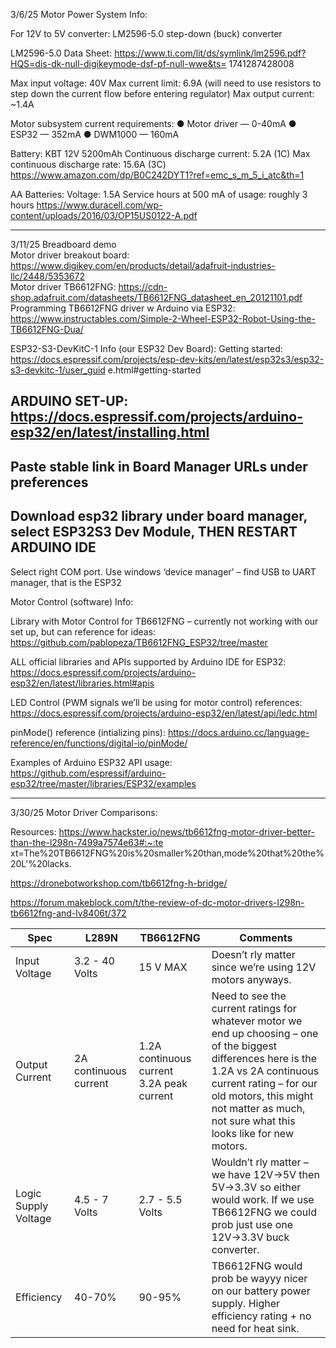 3/6/25 
Motor Power System Info: 
 
For 12V to 5V converter: LM2596-5.0 step-down (buck) converter 
 
LM2596-5.0 Data Sheet: 
https://www.ti.com/lit/ds/symlink/lm2596.pdf?HQS=dis-dk-null-digikeymode-dsf-pf-null-wwe&ts=
1741287428008 
 
Max input voltage: 40V 
Max current limit: 6.9A (will need to use resistors to step down the current flow before entering 
regulator) 
Max output current: ~1.4A 
 
 
Motor subsystem current requirements: 
● Motor driver — 0-40mA 
● ESP32 — 352mA 
● DWM1000 — 160mA  
 
Battery: 
KBT 12V 5200mAh 
Continuous discharge current: 5.2A (1C) 
Max continuous discharge rate: 15.6A (3C) 
https://www.amazon.com/dp/B0C242DYT1?ref=emc_s_m_5_i_atc&th=1 
 
AA Batteries: 
Voltage: 1.5A 
Service hours at 500 mA of usage: roughly 3 hours 
https://www.duracell.com/wp-content/uploads/2016/03/OP15US0122-A.pdf

---

3/11/25 
Breadboard demo  
Motor driver breakout board: 
https://www.digikey.com/en/products/detail/adafruit-industries-llc/2448/5353672  
Motor driver TB6612FNG: 
https://cdn-shop.adafruit.com/datasheets/TB6612FNG_datasheet_en_20121101.pdf  
Programming TB6612FNG driver w Arduino via ESP32: 
https://www.instructables.com/Simple-2-Wheel-ESP32-Robot-Using-the-TB6612FNG-Dua/  
 
 
ESP32-S3-DevKitC-1 Info (our ESP32 Dev Board): 
Getting started: 
https://docs.espressif.com/projects/esp-dev-kits/en/latest/esp32s3/esp32-s3-devkitc-1/user_guid
e.html#getting-started 
 
 
 
ARDUINO SET-UP: 
https://docs.espressif.com/projects/arduino-esp32/en/latest/installing.html 
- 
Paste stable link in Board Manager URLs under preferences 
- 
Download esp32 library under board manager, select ESP32S3 Dev Module, THEN 
RESTART ARDUINO IDE 
- 
Select right COM port. Use windows ‘device manager’ – find USB to UART manager, 
that is the ESP32 
 
Motor Control (software) Info: 
 
Library with Motor Control for TB6612FNG – currently not working with our set up, but can 
reference for ideas:  
https://github.com/pablopeza/TB6612FNG_ESP32/tree/master 
 
ALL official libraries and APIs supported by Arduino IDE for ESP32: 
https://docs.espressif.com/projects/arduino-esp32/en/latest/libraries.html#apis 
 
LED Control (PWM signals we’ll be using for motor control) references: 
https://docs.espressif.com/projects/arduino-esp32/en/latest/api/ledc.html 
 
pinMode() reference (intializing pins): 
https://docs.arduino.cc/language-reference/en/functions/digital-io/pinMode/ 
 
Examples of Arduino ESP32 API usage: 
https://github.com/espressif/arduino-esp32/tree/master/libraries/ESP32/examples

---

3/30/25 
Motor Driver Comparisons: 
 
Resources: 
https://www.hackster.io/news/tb6612fng-motor-driver-better-than-the-l298n-7499a7574e63#:~:te
xt=The%20TB6612FNG%20is%20smaller%20than,mode%20that%20the%20L'%20lacks. 
 
https://dronebotworkshop.com/tb6612fng-h-bridge/ 
 
https://forum.makeblock.com/t/the-review-of-dc-motor-drivers-l298n-tb6612fng-and-lv8406t/372 
 
 
| Spec | L289N | TB6612FNG | Comments |
|------|-------|-----------|----------|
| Input Voltage | 3.2 - 40 Volts | 15 V MAX | Doesn’t rly matter since we’re using 12V motors anyways. |
| Output Current | 2A continuous current | 1.2A continuous current<br>3.2A peak current | Need to see the current ratings for whatever motor we end up choosing – one of the biggest differences here is the 1.2A vs 2A continuous current rating – for our old motors, this might not matter as much, not sure what this looks like for new motors. |
| Logic Supply Voltage | 4.5 - 7 Volts | 2.7 - 5.5 Volts | Wouldn’t rly matter – we have 12V->5V then 5V->3.3V so either would work. If we use TB6612FNG we could prob just use one 12V->3.3V buck converter. |
| Efficiency | 40-70% | 90-95% | TB6612FNG would prob be wayyy nicer on our battery power supply. Higher efficiency rating + no need for heat sink. |